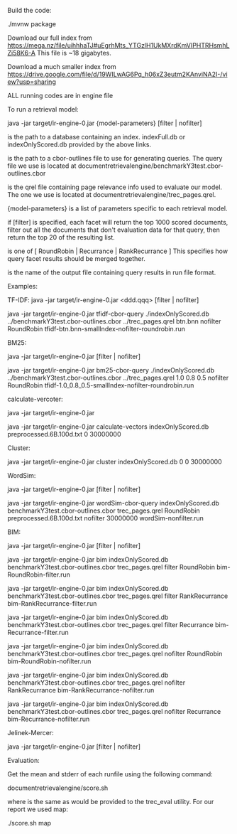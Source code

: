 Build the code:

./mvnw package


Download our full index from https://mega.nz/file/uihhhaTJ#uEgrhMts_YTGzlH1UkMXrdKmVIPHTRHsmhLZi58K6-A
This file is ~18 gigabytes.

Download a much smaller index from https://drive.google.com/file/d/19WILwAG6Pq_h06xZ3eutm2KAnviNA2I-/view?usp=sharing

ALL running codes are in engine file

To run a retrieval model:

java -jar target/ir-engine-0.jar <model> <index> <cbor-outlines> <qrel> {model-parameters} [filter | nofilter] <mergeType> <runfile>

<index> is the path to a database containing an index.  indexFull.db or indexOnlyScored.db provided by the above links.

<cbor-outlines> is the path to a cbor-outlines file to use for generating queries.  The query file we use is located at
documentretrievalengine/benchmarkY3test.cbor-outlines.cbor

<qrel> is the qrel file containing page relevance info used to evaluate our model.
The one we use is located at documentretrievalengine/trec_pages.qrel.

{model-parameters} is a list of parameters specific to each retrieval model.

if [filter] is specified, each facet will return the top 1000 scored documents, filter out all the documents that don't
evaluation data for that query, then return the top 20 of the resulting list.

<mergeType> is one of [ RoundRobin | Recurrance | RankRecurrance ]
This specifies how query facet results should be merged together.

<runfile> is the name of the output file containing query results in run file format.

Examples:

TF-IDF:
java -jar target/ir-engine-0.jar <model> <index> <cbor-outlines> <qrel> <ddd.qqq> [filter | nofilter] <mergeType> <runfile>

java -jar target/ir-engine-0.jar tfidf-cbor-query ./indexOnlyScored.db ../benchmarkY3test.cbor-outlines.cbor ../trec_pages.qrel btn.bnn nofilter RoundRobin tfidf-btn.bnn-smallIndex-nofilter-roundrobin.run

BM25:

java -jar target/ir-engine-0.jar <model> <index> <cbor-outlines> <qrel> <k1> <k3> <beta> [filter | nofilter] <mergeType> <runfile>

java -jar target/ir-engine-0.jar bm25-cbor-query ./indexOnlyScored.db ../benchmarkY3test.cbor-outlines.cbor ../trec_pages.qrel 1.0 0.8 0.5 nofilter RoundRobin tfidf-1.0_0.8_0.5-smallIndex-nofilter-roundrobin.run

calculate-vercoter:

java -jar target/ir-engine-0.jar <model> <index> <wordVectorfile>  <offset> <maxDocuments>

java -jar target/ir-engine-0.jar calculate-vectors indexOnlyScored.db preprocessed.6B.100d.txt 0 30000000

Cluster:

java -jar target/ir-engine-0.jar cluster indexOnlyScored.db 0 0 30000000   

WordSim:

java -jar target/ir-engine-0.jar <model> <index> <cbor-outlines> <qrel> <mergeType> <wordVectorfile> [filter | nofilter] <maxDocuments> <runfile>

java -jar target/ir-engine-0.jar wordSim-cbor-query indexOnlyScored.db benchmarkY3test.cbor-outlines.cbor trec_pages.qrel RoundRobin preprocessed.6B.100d.txt nofilter 30000000 wordSim-nonfilter.run 

BIM:

java -jar target/ir-engine-0.jar <model> <index> <cbor-outlines> <qrel> [filter | nofilter] <mergeType> <runfile>

java -jar target/ir-engine-0.jar bim indexOnlyScored.db benchmarkY3test.cbor-outlines.cbor trec_pages.qrel filter RoundRobin bim-RoundRobin-filter.run

java -jar target/ir-engine-0.jar bim indexOnlyScored.db benchmarkY3test.cbor-outlines.cbor trec_pages.qrel filter RankRecurrance bim-RankRecurrance-filter.run

java -jar target/ir-engine-0.jar bim indexOnlyScored.db benchmarkY3test.cbor-outlines.cbor trec_pages.qrel filter Recurrance bim-Recurrance-filter.run

java -jar target/ir-engine-0.jar bim indexOnlyScored.db benchmarkY3test.cbor-outlines.cbor trec_pages.qrel nofilter RoundRobin bim-RoundRobin-nofilter.run

java -jar target/ir-engine-0.jar bim indexOnlyScored.db benchmarkY3test.cbor-outlines.cbor trec_pages.qrel nofilter RankRecurrance bim-RankRecurrance-nofilter.run

java -jar target/ir-engine-0.jar bim indexOnlyScored.db benchmarkY3test.cbor-outlines.cbor trec_pages.qrel nofilter Recurrance bim-Recurrance-nofilter.run

Jelinek-Mercer:

java -jar target/ir-engine-0.jar <model> <index> <cbor-outlines> <qrel> <beta> [filter | nofilter] <mergeType> <runfile>


Evaluation:

Get the mean and stderr of each runfile using the following command:

documentretrievalengine/score.sh <measure>

where <measure> is the same as would be provided to the trec_eval utility.
For our report we used map:

./score.sh map